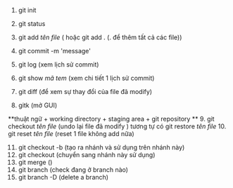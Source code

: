1. git init
2. git status
3. git add *tên file* ( hoặc git add . (. để thêm tất cả các file))
4. git commit -m 'message'

5. git log (xem lịch sử commit)
6. git show *mã tem* (xem chi tiết 1 lịch sử commit)
7. git diff (để xem sự thay đổi của file đã modify)

8. gitk (mở GUI)

**thuật ngữ
	+ working directory
	+ staging area
	+ git repository
**
9. git checkout *tên file* (undo lại file đã modify ) tương tự có git restore *tên file*
10. git reset *tên file* (reset 1 file không add nữa)

11. git checkout -b <branch> (tạo ra nhánh và sử dụng trên nhánh này)
12. git checkout <branch> (chuyển sang nhánh này sử dụng)
13. git merge ()
14. git branch (check đang ở branch nào)
15. git branch -D <branch> (delete a branch)